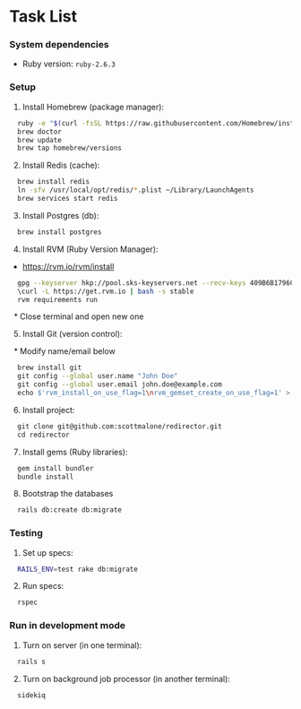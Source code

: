 Task List
=================

### System dependencies

- Ruby version: `ruby-2.6.3`

### Setup

1. Install Homebrew (package manager):

  ```bash
    ruby -e "$(curl -fsSL https://raw.githubusercontent.com/Homebrew/install/master/install)"
    brew doctor
    brew update
    brew tap homebrew/versions
  ```

2. Install Redis (cache):

  ```bash
    brew install redis
    ln -sfv /usr/local/opt/redis/*.plist ~/Library/LaunchAgents
    brew services start redis
  ```

3. Install Postgres (db):

  ```bash
    brew install postgres
  ```

4. Install RVM (Ruby Version Manager):

  * https://rvm.io/rvm/install

  ```bash
    gpg --keyserver hkp://pool.sks-keyservers.net --recv-keys 409B6B1796C275462A1703113804BB82D39DC0E3 7D2BAF1CF37B13E2069D6956105BD0E739499BDB
    \curl -L https://get.rvm.io | bash -s stable
    rvm requirements run
  ```

  * Close terminal and open new one

5. Install Git (version control):

  * Modify name/email below

  ```bash
    brew install git
    git config --global user.name "John Doe"
    git config --global user.email john.doe@example.com
    echo $'rvm_install_on_use_flag=1\nrvm_gemset_create_on_use_flag=1' > ~/.rvmrc
  ```

6. Install project:

  ```bash
    git clone git@github.com:scottmalone/redirector.git
    cd redirector
  ```

7. Install gems (Ruby libraries):

  ```bash
    gem install bundler
    bundle install
  ```

8. Bootstrap the databases

  ```bash
    rails db:create db:migrate
  ```

### Testing

1. Set up specs:

  ```bash
    RAILS_ENV=test rake db:migrate
  ```

2. Run specs:

  ```bash
    rspec
  ```

### Run in development mode

1. Turn on server (in one terminal):

  ```bash
    rails s
  ```

2. Turn on background job processor (in another terminal):

  ```bash
    sidekiq
  ```
